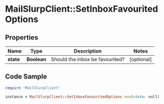 # MailSlurpClient::SetInboxFavouritedOptions

## Properties

Name | Type | Description | Notes
------------ | ------------- | ------------- | -------------
**state** | **Boolean** | Should the inbox be favourited? | [optional] 

## Code Sample

```ruby
require 'MailSlurpClient'

instance = MailSlurpClient::SetInboxFavouritedOptions.new(state: null)
```


